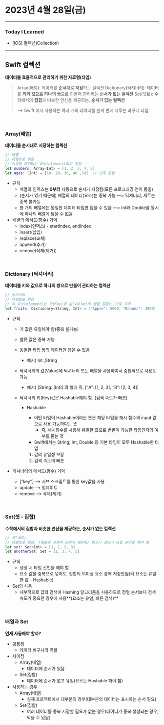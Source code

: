# 2023년 4월 28일(금)

---

### Today I Learned 

- [iOS] 컬렉션(Collection)

---

## Swift 컬렉션

**데이터를 효율적으로 관리하기 위한 자료형(타입)**

> Array(배열): 데이터를 **순서대로 저장**하는 컬렉션
> Dictionary(딕셔너리): 데이터를 **키와 값으로 하나의 쌍**으로 만들어 관리하는 **순서가 없는 컬렉션**
> Set(셋트): 수학에서의 **집합**과 비슷한 연산을 제공하는, **순서가 없는 컬렉션**
>
> —> Swift 에서 사용하는 여러 개의 데이터를 한꺼 번에 다루는 바구니 타입

<br/>

### Array(배열)

**데이터를 순서대로 저장하는 컬렉션**

```swift
// 배열 
// 대괄호로 묶음
// 각각의 데이터는 요소(element)라고 지칭 
let numbers: Array<Int> = [1, 2, 3, 4, 5] 
let ages: [Int] = [10, 20, 30, 40 ,50]  // 단축 문법 
```

- 규칙
  - 배열의 인덱스는 **0부터** 자동으로 순서가 지정됨(모든 프로그래밍 언어 동일)
  - (순서가 있기 때문에) 배열의 데이터(요소)는 중복 가능 —> 딕셔너리, 세트는 중복 불가능
  - 한 개의 배열에는 동일한 데이터 타입만 담을 수 있음 —> Int와 Double을 동시에 하나의 배열에 담을 수 없음
- 배열의 메서드(함수) 기억
  - index(인덱스) - startIndex, endIndex
  - insert(삽입)
  - replace(교체)
  - append(추가)
  - remove(삭제(제거))

<br/>

### Dictionary (딕셔너리)

**데이터를 키와 값으로 하나의 쌍으로 만들어 관리하는 컬렉션**

```swift
// 딕셔너리
// 대괄호로 묶음
// 각 요소(element)는 키(Key)와 값(Value)의 쌍을 콜론(:)으로 처리 
let fruits: Dictionary<String, Int> = ["Apple": 5000, "Banana": 3000] 
```

- 규칙

  - 키 값은 유일해야 함(중복 불가능)

  - 밸류 값은 중복 가능

  - 동일한 타입 쌍의 데이터만 담을 수 있음

    - 예시) Int ,String

  - 딕셔너리의 값(Value)에 딕셔너리 또는 배열을 사용하여서 중첩적으로 사용도 가능

    - 예시) [String: [Int]] 의 형태 즉, [”A”: [1, 2, 3], “B”: [2, 3, 4]]

  - 딕셔너리 키(Key)값은 Hashable해야 함. (검색 속도가 빠름)

    - Hashable

      - 어떤 타입이 Hashable이라는 뜻은 해당 타입을 해시 함수의 input 값으로 사용 가능하다는 뜻
        - 즉, 해시함수를 사용해 유일한 값으로 변환이 가능한 타입인지의 여부를 묻는 것
      - Swift에서는 String, Int, Double 등 기본 타입이 모두 Hashable한 타입

      1. 값의 유일성 보장
      2. 검색 속도의 빠름

- 딕셔너리의 메서드(함수) 기억

  - [”key”] —> 서브 스크립트를 통한 key값을 사용
  - update —> 업데이트
  - remove —> 삭제(제거)

<br/>

### Set(셋 - 집합)

**수학에서의 집합과 비슷한 연산을 제공하는, 순서가 없는 컬렉션**

```swift
// 셋(세트)
// 대괄호로 묶음. (배열과 구분이 안되기 때문에) 반드시 생성시 타입 선언을 해야 함 
let set: Set<Int> = [1, 1, 2, 3]
let anotherSet: Set = [2, 3, 4, 5]
```

- 규칙
  - 생성 시 타입 선언을 해야 함
  - 요소 값을 중복으로 넣어도, 집합의 의미상 요소 중복 저장안됨(각 요소는 유일한 값 - Hashable)
- Set의 사용
  - 내부적으로 값의 검색에 Hashing 알고리즘을 사용하므로 정렬 순서보다 검색 속도가 중요한 경우에 사용**(요소는 유일, 빠른 검색)**

<br/>

### 배열과 Set

**언제 사용해야 할까?**

- 공통점
  - 데이터 바구니의 역할
- 차이점
  - Array(배열)
    - 데이터에 순서가 있음
  - Set(집합)
    - 데이터에 순서가 없고 유일(요소는 Hashable 해야 함)
- 사용하는 경우
  - Array(배열)
    - 실제 프로젝트에서 대부분의 경우(대부분의 데이터는 표시하는 순서 필요)
  - Set(집합)
    - 여러 데이터를 중복 저장할 필요가 없는 경우(데이터가 중복 생성되는 경우, 막을 수 있음)